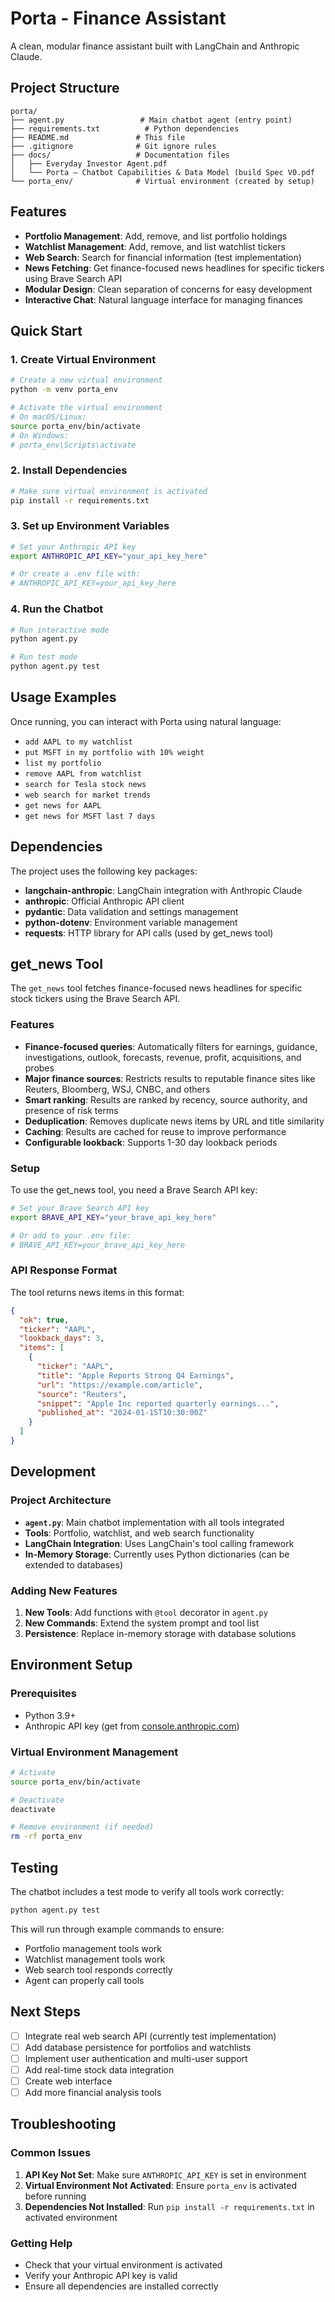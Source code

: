 # Porta - Finance Assistant

A clean, modular finance assistant built with LangChain and Anthropic Claude.

## Project Structure

```
porta/
├── agent.py                 # Main chatbot agent (entry point)
├── requirements.txt          # Python dependencies
├── README.md               # This file
├── .gitignore              # Git ignore rules
├── docs/                   # Documentation files
│   ├── Everyday Investor Agent.pdf
│   └── Porta – Chatbot Capabilities & Data Model (build Spec V0.pdf
└── porta_env/              # Virtual environment (created by setup)
```

## Features

- **Portfolio Management**: Add, remove, and list portfolio holdings
- **Watchlist Management**: Add, remove, and list watchlist tickers  
- **Web Search**: Search for financial information (test implementation)
- **News Fetching**: Get finance-focused news headlines for specific tickers using Brave Search API
- **Modular Design**: Clean separation of concerns for easy development
- **Interactive Chat**: Natural language interface for managing finances

## Quick Start

### 1. Create Virtual Environment
```bash
# Create a new virtual environment
python -m venv porta_env

# Activate the virtual environment
# On macOS/Linux:
source porta_env/bin/activate
# On Windows:
# porta_env\Scripts\activate
```

### 2. Install Dependencies
```bash
# Make sure virtual environment is activated
pip install -r requirements.txt
```

### 3. Set up Environment Variables
```bash
# Set your Anthropic API key
export ANTHROPIC_API_KEY="your_api_key_here"

# Or create a .env file with:
# ANTHROPIC_API_KEY=your_api_key_here
```

### 4. Run the Chatbot
```bash
# Run interactive mode
python agent.py

# Run test mode
python agent.py test
```

## Usage Examples

Once running, you can interact with Porta using natural language:

- `add AAPL to my watchlist`
- `put MSFT in my portfolio with 10% weight`
- `list my portfolio`
- `remove AAPL from watchlist`
- `search for Tesla stock news`
- `web search for market trends`
- `get news for AAPL`
- `get news for MSFT last 7 days`

## Dependencies

The project uses the following key packages:
- **langchain-anthropic**: LangChain integration with Anthropic Claude
- **anthropic**: Official Anthropic API client
- **pydantic**: Data validation and settings management
- **python-dotenv**: Environment variable management
- **requests**: HTTP library for API calls (used by get_news tool)

## get_news Tool

The `get_news` tool fetches finance-focused news headlines for specific stock tickers using the Brave Search API.

### Features
- **Finance-focused queries**: Automatically filters for earnings, guidance, investigations, outlook, forecasts, revenue, profit, acquisitions, and probes
- **Major finance sources**: Restricts results to reputable finance sites like Reuters, Bloomberg, WSJ, CNBC, and others
- **Smart ranking**: Results are ranked by recency, source authority, and presence of risk terms
- **Deduplication**: Removes duplicate news items by URL and title similarity
- **Caching**: Results are cached for reuse to improve performance
- **Configurable lookback**: Supports 1-30 day lookback periods

### Setup
To use the get_news tool, you need a Brave Search API key:

```bash
# Set your Brave Search API key
export BRAVE_API_KEY="your_brave_api_key_here"

# Or add to your .env file:
# BRAVE_API_KEY=your_brave_api_key_here
```

### API Response Format
The tool returns news items in this format:
```json
{
  "ok": true,
  "ticker": "AAPL",
  "lookback_days": 3,
  "items": [
    {
      "ticker": "AAPL",
      "title": "Apple Reports Strong Q4 Earnings",
      "url": "https://example.com/article",
      "source": "Reuters",
      "snippet": "Apple Inc reported quarterly earnings...",
      "published_at": "2024-01-15T10:30:00Z"
    }
  ]
}
```

## Development

### Project Architecture

- **`agent.py`**: Main chatbot implementation with all tools integrated
- **Tools**: Portfolio, watchlist, and web search functionality
- **LangChain Integration**: Uses LangChain's tool calling framework
- **In-Memory Storage**: Currently uses Python dictionaries (can be extended to databases)

### Adding New Features

1. **New Tools**: Add functions with `@tool` decorator in `agent.py`
2. **New Commands**: Extend the system prompt and tool list
3. **Persistence**: Replace in-memory storage with database solutions

## Environment Setup

### Prerequisites
- Python 3.9+
- Anthropic API key (get from [console.anthropic.com](https://console.anthropic.com))

### Virtual Environment Management
```bash
# Activate
source porta_env/bin/activate

# Deactivate
deactivate

# Remove environment (if needed)
rm -rf porta_env
```

## Testing

The chatbot includes a test mode to verify all tools work correctly:

```bash
python agent.py test
```

This will run through example commands to ensure:
- Portfolio management tools work
- Watchlist management tools work  
- Web search tool responds correctly
- Agent can properly call tools

## Next Steps

- [ ] Integrate real web search API (currently test implementation)
- [ ] Add database persistence for portfolios and watchlists
- [ ] Implement user authentication and multi-user support
- [ ] Add real-time stock data integration
- [ ] Create web interface
- [ ] Add more financial analysis tools

## Troubleshooting

### Common Issues

1. **API Key Not Set**: Make sure `ANTHROPIC_API_KEY` is set in environment
2. **Virtual Environment Not Activated**: Ensure `porta_env` is activated before running
3. **Dependencies Not Installed**: Run `pip install -r requirements.txt` in activated environment

### Getting Help

- Check that your virtual environment is activated
- Verify your Anthropic API key is valid
- Ensure all dependencies are installed correctly
